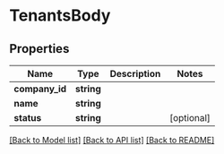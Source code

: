 # TenantsBody

## Properties
Name | Type | Description | Notes
------------ | ------------- | ------------- | -------------
**company_id** | **string** |  | 
**name** | **string** |  | 
**status** | **string** |  | [optional] 

[[Back to Model list]](../../README.md#documentation-for-models) [[Back to API list]](../../README.md#documentation-for-api-endpoints) [[Back to README]](../../README.md)

